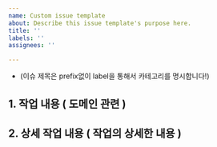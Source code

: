 ```yaml
---
name: Custom issue template
about: Describe this issue template's purpose here.
title: ''
labels: ''
assignees: ''

---
```


- (이슈 제목은 prefix없이 label을 통해서 카테고리를 명시합니다!)
## 1. 작업 내용 ( 도메인 관련 )


## 2. 상세 작업 내용 ( 작업의 상세한 내용 )
